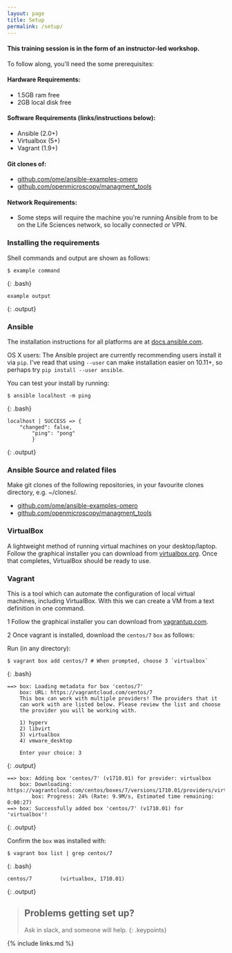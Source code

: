 ```yaml
---
layout: page
title: Setup
permalink: /setup/
---
```


#### This training session is in the form of an instructor-led workshop.

To follow along, you'll need the some prerequisites:

#### Hardware Requirements:
* 1.5GB ram free
* 2GB local disk free

#### Software Requirements (links/instructions below):
* Ansible (2.0+) 
* Virtualbox (5+)
* Vagrant (1.9+) 

#### Git clones of:
* [github.com/ome/ansible-examples-omero](https://github.com/ome/ansible-examples-omero)
* [github.com/openmicroscopy/managment_tools](https://github.com/openmicroscopy/management_tools)

#### Network Requirements:
* Some steps will require the machine you're running Ansible from to be on the Life Sciences network, so locally connected or VPN.

### Installing the requirements

Shell commands and output are shown as follows:
~~~
$ example command
~~~
{: .bash}
~~~
example output
~~~
{: .output}

### Ansible
The installation instructions for all platforms are at [docs.ansible.com](http://docs.ansible.com/ansible/latest/intro_installation.html). 

OS X users: The Ansible project are currently recommending users install it via `pip`. I've read that using `--user` can make installation easier on 10.11+, so perhaps try `pip install --user ansible`.

You can test your install by running:
~~~
$ ansible localhost -m ping
~~~
{: .bash}
~~~
localhost | SUCCESS => {
    "changed": false,
        "ping": "pong"
        }
~~~
{: .output}

### Ansible Source and related files

Make git clones of the following repositories, in your favourite clones directory, e.g. ~/clones/.

* [github.com/ome/ansible-examples-omero](https://github.com/ome/ansible-examples-omero)
* [github.com/openmicroscopy/managment_tools](https://github.com/openmicroscopy/management_tools)



### VirtualBox 
A lightweight method of running virtual machines on your desktop/laptop. Follow the graphical installer you can download from [virtualbox.org](https://www.virtualbox.org/wiki/Downloads). Once that completes, VirtualBox should be ready to use.

### Vagrant

This is a tool which can automate the configuration of local virtual machines, including VirtualBox. With this we can create a VM from a text definition in one command.

1 Follow the graphical installer you can download from [vagrantup.com](https://www.vagrantup.com/downloads.html).

2 Once vagrant is installed, download the `centos/7` `box` as follows:

Run (in any directory):
~~~
$ vagrant box add centos/7 # When prompted, choose 3 `virtualbox` 
~~~
{: .bash}
~~~
==> box: Loading metadata for box 'centos/7'
    box: URL: https://vagrantcloud.com/centos/7
    This box can work with multiple providers! The providers that it
    can work with are listed below. Please review the list and choose
    the provider you will be working with.

    1) hyperv
    2) libvirt
    3) virtualbox
    4) vmware_desktop

    Enter your choice: 3
~~~
{: .output}
~~~
==> box: Adding box 'centos/7' (v1710.01) for provider: virtualbox
    box: Downloading: https://vagrantcloud.com/centos/boxes/7/versions/1710.01/providers/virtualbox.box
        box: Progress: 24% (Rate: 9.9M/s, Estimated time remaining: 0:00:27)
==> box: Successfully added box 'centos/7' (v1710.01) for 'virtualbox'!
~~~
{: .output}

Confirm the `box` was installed with:
~~~
$ vagrant box list | grep centos/7
~~~
{: .bash}
~~~
centos/7         (virtualbox, 1710.01)
~~~
{: .output}

> ## Problems getting set up?
>
> Ask in slack, and someone will help.
{: .keypoints}

{% include links.md %}



